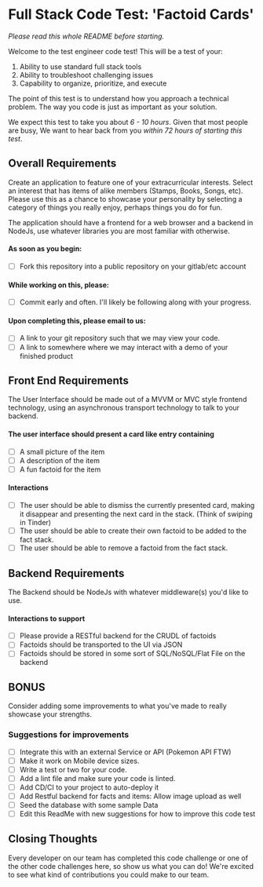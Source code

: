 # Full Stack Code Test: 'Factoid Cards'

*Please read this whole README before starting.*

Welcome to the test engineer code test! This will be a test of your:
1. Ability to use standard full stack tools
2. Ability to troubleshoot challenging issues
3. Capability to organize, prioritize, and execute

The point of this test is to understand how you approach a technical problem. The way you code is just as important as your solution.

We expect this test to take you about *6 - 10 hours*. Given that most people are busy, We want to hear back from you *within 72 hours of starting this test*.

## Overall Requirements
Create an application to feature one of your extracurricular interests. Select an interest that has items of alike members (Stamps, Books, Songs, etc). Please use this as a chance to showcase your personality by selecting a category of things you really enjoy, perhaps things you do for fun.

The application should have a frontend for a web browser and a backend in NodeJs, use whatever libraries you are most familiar with otherwise.

#### As soon as you begin:
* [ ] Fork this repository into a public repository on your gitlab/etc account

#### While working on this, please:
* [ ] Commit early and often. I'll likely be following along with your progress.

#### Upon completing this, please email to us:
* [ ] A link to your git repository such that we may view your code.
* [ ] A link to somewhere where we may interact with a demo of your finished product

## Front End Requirements

The User Interface should be made out of a MVVM or MVC style frontend technology, using an asynchronous transport technology to talk to your backend.

#### The user interface should present a card like entry containing
* [ ] A small picture of the item
* [ ] A description of the item
* [ ] A fun factoid for the item

#### Interactions
* [ ] The user should be able to dismiss the currently presented card, making it disappear and presenting the next card in the stack. (Think of swiping in Tinder)
* [ ] The user should be able to create their own factoid to be added to the fact stack.
* [ ] The user should be able to remove a factoid from the fact stack.

## Backend Requirements

The Backend should be NodeJs with whatever middleware(s) you'd like to use.

#### Interactions to support
* [ ] Please provide a RESTful backend for the CRUDL of factoids
* [ ] Factoids should be transported to the UI via JSON
* [ ] Factoids should be stored in some sort of SQL/NoSQL/Flat File on the backend

## BONUS

Consider adding some improvements to what you've made to really showcase your strengths.

### Suggestions for improvements
* [ ] Integrate this with an external Service or API (Pokemon API FTW)
* [ ] Make it work on Mobile device sizes.
* [ ] Write a test or two for your code.
* [ ] Add a lint file and make sure your code is linted.
* [ ] Add CD/CI to your project to auto-deploy it
* [ ] Add Restful backend for facts and items: Allow image upload as well
* [ ] Seed the database with some sample Data
* [ ] Edit this ReadMe with new suggestions for how to improve this code test

## Closing Thoughts

Every developer on our team has completed this code challenge or one of the other code challenges here, so show us what you can do! We're excited to see what kind of contributions you could make to our team.
